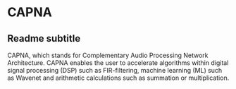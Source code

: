 CAPNA
=======================

## Readme subtitle
CAPNA, which stands for Complementary Audio Processing Network Architecture. CAPNA enables the user to accelerate algorithms within digital signal processing (DSP) such as FIR-filtering, machine learning (ML) such as Wavenet and arithmetic calculations such as summation or multiplication.
